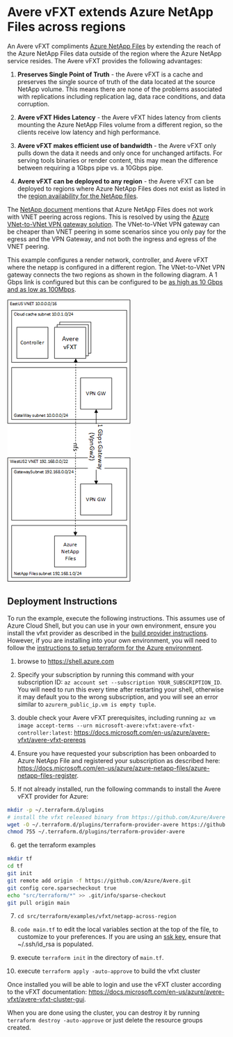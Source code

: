 # Avere vFXT extends Azure NetApp Files across regions

An Avere vFXT compliments [Azure NetApp Files](https://azure.microsoft.com/en-us/services/netapp/) by extending the reach of the Azure NetApp Files data outside of the region where the Azure NetApp service resides.  The Avere vFXT provides the following advantages:

1. **Preserves Single Point of Truth** - the Avere vFXT is a cache and preserves the single source of truth of the data located at the source NetApp volume.  This means there are none of the problems associated with replications including replication lag, data race conditions, and data corruption.

2. **Avere vFXT Hides Latency** - the Avere vFXT hides latency from clients mounting the Azure NetApp Files volume from a different region, so the clients receive low latency and high performance.

3. **Avere vFXT makes efficient use of bandwidth** - the Avere vFXT only pulls down the data it needs and only once for unchanged artifacts.  For serving tools binaries or render content, this may mean the difference between requiring a 1Gbps pipe vs. a 10Gbps pipe.

4. **Avere vFXT can be deployed to any region** - the Avere vFXT can be deployed to regions where Azure NetApp Files does not exist as listed in the [region availability for the NetApp files](https://azure.microsoft.com/en-us/global-infrastructure/services/?products=netapp&regions=asia-pacific-east,asia-pacific-southeast,australia-central,australia-central-2,australia-east,australia-southeast,brazil-south,canada-central,canada-east,central-india,europe-north,europe-west,france-central,france-south,japan-east,japan-west,korea-central,korea-south,norway-east,norway-west,south-africa-north,south-africa-west,south-india,switzerland-north,switzerland-west,uae-central,uae-north,united-kingdom-south,united-kingdom-west,us-central,us-east,us-east-2,us-north-central,us-south-central,us-west,us-west-2,us-west-central,west-india,non-regional).

The [NetApp document](https://docs.microsoft.com/en-us/azure/azure-netapp-files/azure-netapp-files-create-volumes#best-practice) mentions that Azure NetApp Files does not work with VNET peering across regions.  This is resolved by using the [Azure VNet-to-VNet VPN gateway solution](https://docs.microsoft.com/en-us/azure/vpn-gateway/vpn-gateway-howto-vnet-vnet-resource-manager-portal).  The VNet-to-VNet VPN gateway can be cheaper than VNET peering in some scenarios since you only pay for the egress and the VPN Gateway, and not both the ingress and egress of the VNET peering.

This example configures a render network, controller, and Avere vFXT where the netapp is configured in a different region.  The VNet-to-VNet VPN gateway connects the two regions as shown in the following diagram.  A 1 Gbps link is configured but this can be configured to be [as high as 10 Gbps and as low as 100Mbps](https://docs.microsoft.com/en-us/azure/vpn-gateway/vpn-gateway-about-vpngateways#gwsku).

![The architecture](../../../../../docs/images/terraform/netapp-across-region.png)

## Deployment Instructions

To run the example, execute the following instructions.  This assumes use of Azure Cloud Shell, but you can use in your own environment, ensure you install the vfxt provider as described in the [build provider instructions](../../../providers/terraform-provider-avere#build-the-terraform-provider-binary).  However, if you are installing into your own environment, you will need to follow the [instructions to setup terraform for the Azure environment](https://docs.microsoft.com/en-us/azure/terraform/terraform-install-configure).

1. browse to https://shell.azure.com

2. Specify your subscription by running this command with your subscription ID:  ```az account set --subscription YOUR_SUBSCRIPTION_ID```.  You will need to run this every time after restarting your shell, otherwise it may default you to the wrong subscription, and you will see an error similar to `azurerm_public_ip.vm is empty tuple`.

3. double check your Avere vFXT prerequisites, including running `az vm image accept-terms --urn microsoft-avere:vfxt:avere-vfxt-controller:latest`: https://docs.microsoft.com/en-us/azure/avere-vfxt/avere-vfxt-prereqs

4. Ensure you have requested your subscription has been onboarded to Azure NetApp File and registered your subscription as described here: https://docs.microsoft.com/en-us/azure/azure-netapp-files/azure-netapp-files-register.

5. If not already installed, run the following commands to install the Avere vFXT provider for Azure:
```bash
mkdir -p ~/.terraform.d/plugins
# install the vfxt released binary from https://github.com/Azure/Avere
wget -O ~/.terraform.d/plugins/terraform-provider-avere https://github.com/Azure/Avere/releases/download/tfprovider_v0.9.12/terraform-provider-avere
chmod 755 ~/.terraform.d/plugins/terraform-provider-avere
```

6. get the terraform examples
```bash
mkdir tf
cd tf
git init
git remote add origin -f https://github.com/Azure/Avere.git
git config core.sparsecheckout true
echo "src/terraform/*" >> .git/info/sparse-checkout
git pull origin main
```

7. `cd src/terraform/examples/vfxt/netapp-across-region`

8. `code main.tf` to edit the local variables section at the top of the file, to customize to your preferences.  If you are using an [ssk key](https://docs.microsoft.com/en-us/azure/virtual-machines/linux/mac-create-ssh-keys), ensure that ~/.ssh/id_rsa is populated.

9. execute `terraform init` in the directory of `main.tf`.

10. execute `terraform apply -auto-approve` to build the vfxt cluster

Once installed you will be able to login and use the vFXT cluster according to the vFXT documentation: https://docs.microsoft.com/en-us/azure/avere-vfxt/avere-vfxt-cluster-gui.

When you are done using the cluster, you can destroy it by running `terraform destroy -auto-approve` or just delete the resource groups created.